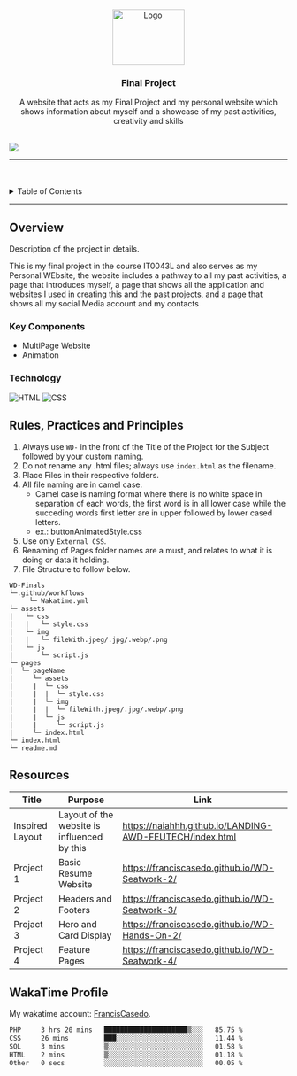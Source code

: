 <a name="readme-top">

<br/>

<br />
<div align="center">
  <a href="https://github.com/FrancisCasedo/">
  <!-- TODO: If you want to add logo or banner you can add it here -->
    <img src="./assets/img/Placeholder_Logo-removebg-preview-1.png" alt="Logo" width="130" height="100">
  </a>
<!-- TODO: Change Title to the name of the title of your Project -->
  <h3 align="center">Final Project</h3>
</div>

<div align="center">
  A website that acts as my Final Project and my personal website which shows information about myself and a showcase of my past activities, creativity and skills
</div>

<br />


![](https://visit-counter.vercel.app/counter.png?page=franciscasedo/WD-Finals)

---

<br />
<br />


<details>
  <summary>Table of Contents</summary>
  <ol>
    <li>
      <a href="#overview">Overview</a>
      <ol>
        <li>
          <a href="#key-components">Key Components</a>
        </li>
        <li>
          <a href="#technology">Technology</a>
        </li>
      </ol>
    </li>
    <li>
      <a href="#rule,-practices-and-principles">Rules, Practices and Principles</a>
    </li>
    <li>
      <a href="#resources">Resources</a>
    </li>
  </ol>
</details>

---

## Overview


<!-- The following are just sample -->
Description of the project in details.

This is my final project in the course IT0043L and also serves as my Personal WEbsite, the website includes a pathway to all my past activities, a page that introduces myself, a page that shows all the application and websites I used in creating this and the past projects, and a page that shows all my social Media account and my contacts

### Key Components

<!-- The following are just sample -->
- MultiPage Website
- Animation

### Technology

![HTML](https://img.shields.io/badge/HTML-E34F26?style=for-the-badge&logo=html5&logoColor=white)
![CSS](https://img.shields.io/badge/CSS-1572B6?style=for-the-badge&logo=css3&logoColor=white)

## Rules, Practices and Principles
1. Always use `WD-` in the front of the Title of the Project for the Subject followed by your custom naming.
2. Do not rename any .html files; always use `index.html` as the filename.
3. Place Files in their respective folders.
4. All file naming are in camel case.
   - Camel case is naming format where there is no white space in separation of each words, the first word is in all lower case while the succeding words first letter are in upper followed by lower cased letters.
   - ex.: buttonAnimatedStyle.css
5. Use only `External CSS`.
6. Renaming of Pages folder names are a must, and relates to what it is doing or data it holding.
7. File Structure to follow below.

```
WD-Finals
└─.github/workflows
     └─ Wakatime.yml
└─ assets
|   └─ css
|   |   └─ style.css
|   └─ img
|   |   └─ fileWith.jpeg/.jpg/.webp/.png
|   └─ js
|       └─ script.js
└─ pages
|  └─ pageName
|     └─ assets
|     |  └─ css
|     |  |  └─ style.css
|     |  └─ img
|     |  |  └─ fileWith.jpeg/.jpg/.webp/.png
|     |  └─ js
|     |     └─ script.js
|     └─ index.html
└─ index.html
└─ readme.md
```

## Resources


| Title | Purpose | Link |
|-|-|-|
| Inspired Layout | Layout of the website is influenced by this| https://naiahhh.github.io/LANDING-AWD-FEUTECH/index.html |
|Project 1|Basic Resume Website|https://franciscasedo.github.io/WD-Seatwork-2/|
|Project 2|Headers and Footers|https://franciscasedo.github.io/WD-Seatwork-3/|
|Projact 3|Hero and Card Display|https://franciscasedo.github.io/WD-Hands-On-2/|
|Project 4|Feature Pages|https://franciscasedo.github.io/WD-Seatwork-4/|

## WakaTime Profile

My wakatime account: [FrancisCasedo](https://wakatime.com/@FrancisCasedo).



 <!--START_SECTION:waka-->

```txt
PHP     3 hrs 20 mins   █████████████████████▒░░░   85.75 %
CSS     26 mins         ███░░░░░░░░░░░░░░░░░░░░░░   11.44 %
SQL     3 mins          ▒░░░░░░░░░░░░░░░░░░░░░░░░   01.58 %
HTML    2 mins          ▒░░░░░░░░░░░░░░░░░░░░░░░░   01.18 %
Other   0 secs          ░░░░░░░░░░░░░░░░░░░░░░░░░   00.05 %
```

<!--END_SECTION:waka-->